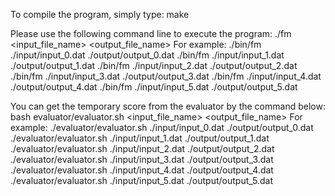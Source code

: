 To compile the program, simply type:
make

Please use the following command line to execute the program: 
./fm <input_file_name> <output_file_name>
For example: 
./bin/fm ./input/input_0.dat ./output/output_0.dat
./bin/fm ./input/input_1.dat ./output/output_1.dat
./bin/fm ./input/input_2.dat ./output/output_2.dat
./bin/fm ./input/input_3.dat ./output/output_3.dat
./bin/fm ./input/input_4.dat ./output/output_4.dat
./bin/fm ./input/input_5.dat ./output/output_5.dat

You can get the temporary score from the evaluator by the command below: 
bash evaluator/evaluator.sh <input_file_name> <output_file_name>
For example: 
./evaluator/evaluator.sh ./input/input_0.dat ./output/output_0.dat
./evaluator/evaluator.sh ./input/input_1.dat ./output/output_1.dat
./evaluator/evaluator.sh ./input/input_2.dat ./output/output_2.dat
./evaluator/evaluator.sh ./input/input_3.dat ./output/output_3.dat
./evaluator/evaluator.sh ./input/input_4.dat ./output/output_4.dat
./evaluator/evaluator.sh ./input/input_5.dat ./output/output_5.dat
